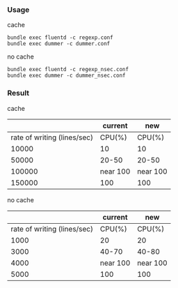 ### Usage

cache
```
bundle exec fluentd -c regexp.conf
bundle exec dummer -c dummer.conf
```

no cache

```
bundle exec fluentd -c regexp_nsec.conf
bundle exec dummer -c dummer_nsec.conf
```

### Result

cache

|   |    current     |        new   |
|----------------------------------|------------------------|-------------------|
| rate of writing (lines/sec) | CPU(%)  | CPU(%) |
| 10000                              | 10                        |                 10 |
| 50000                              |  20-50                  |            20-50 |
| 100000                            | near 100              |           near 100 |
| 150000                            | 100                      |               100 |

no cache

|   |    current     |        new   |
|----------------------------------|------------------------|-------------------|
| rate of writing (lines/sec) | CPU(%)  | CPU(%) |
| 1000                             | 20                        |                 20 |
| 3000                              |  40-70                  |            40-80 |
| 4000                            | near 100              |           near 100|
| 5000                            | 100                      |               100 |
